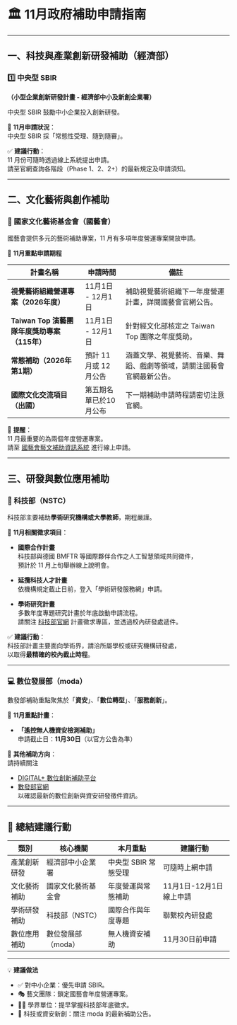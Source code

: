 # 🏛️ 11月政府補助申請指南

---

## 一、科技與產業創新研發補助（經濟部）

### 1️⃣ 中央型 SBIR  
**（小型企業創新研發計畫 - 經濟部中小及新創企業署）**  

中央型 SBIR 鼓勵中小企業投入創新研發。  

📅 **11月申請狀況**：  
中央型 SBIR 採「常態性受理、隨到隨審」。  

✅ **建議行動**：  
11 月份可隨時透過線上系統提出申請。  
請至官網查詢各階段（Phase 1、2、2+）的最新規定及申請須知。  

---

## 二、文化藝術與創作補助

### 🎨 國家文化藝術基金會（國藝會）

國藝會提供多元的藝術補助專案，11 月有多項年度營運專案開放申請。  

📅 **11月重點申請期程**  

| 計畫名稱 | 申請時間 | 備註 |
|-----------|-----------|------|
| **視覺藝術組織營運專案（2026年度）** | 11月1日 - 12月1日 | 補助視覺藝術組織下一年度營運計畫，詳閱國藝會官網公告。 |
| **Taiwan Top 演藝團隊年度獎助專案（115年）** | 11月1日 - 12月1日 | 針對經文化部核定之 Taiwan Top 團隊之年度獎助。 |
| **常態補助（2026年第1期）** | 預計 11 月或 12 月公告 | 涵蓋文學、視覺藝術、音樂、舞蹈、戲劇等領域，請關注國藝會官網最新公告。 |
| **國際文化交流項目（出國）** | 第五期名單已於10月公布 | 下一期補助申請時程請密切注意官網。 |

📝 **提醒**：  
11 月最重要的為兩個年度營運專案。  
請至 [國藝會藝文補助資訊系統](https://www.ncafroc.org.tw/) 進行線上申請。

---

## 三、研發與數位應用補助

### 🧠 科技部（NSTC）

科技部主要補助**學術研究機構或大學教師**，期程嚴謹。  

📅 **11月相關徵求項目**：

- **國際合作計畫**  
  科技部與德國 BMFTR 等國際夥伴合作之人工智慧領域共同徵件，  
  預計於 11 月上旬舉辦線上說明會。  

- **延攬科技人才計畫**  
  依機構規定截止日前，登入「學術研發服務網」申請。  

- **學術研究計畫**  
  多數年度專題研究計畫於年底啟動申請流程。  
  請關注 [科技部官網](https://www.nstc.gov.tw/) 計畫徵求專區，並透過校內研發處遞件。  

✅ **建議行動**：  
科技部計畫主要面向學術界，請洽所屬學校或研究機構研發處，  
以取得**最精確的校內截止時程**。

---

### 💻 數位發展部（moda）

數發部補助重點聚焦於「**資安**」、「**數位轉型**」、「**服務創新**」。

📅 **11月重點計畫**：

- **「遙控無人機資安檢測補助」**  
  申請截止日：**11月30日**（以官方公告為準）

🧾 **其他補助方向**：  
請持續關注  
- [DIGITAL+ 數位創新補助平台](https://digital.moda.gov.tw/)  
- [數發部官網](https://moda.gov.tw/)  
以確認最新的數位創新與資安研發徵件資訊。

---

## 📌 總結建議行動

| 類別 | 核心機關 | 本月重點 | 建議行動 |
|------|-----------|-----------|-----------|
| 產業創新研發 | 經濟部中小企業署 | 中央型 SBIR 常態受理 | 可隨時上網申請 |
| 文化藝術補助 | 國家文化藝術基金會 | 年度營運與常態補助 | 11月1日-12月1日 線上申請 |
| 學術研發補助 | 科技部（NSTC） | 國際合作與年度專題 | 聯繫校內研發處 |
| 數位應用補助 | 數位發展部（moda） | 無人機資安補助 | 11月30日前申請 |

---

💡 **建議做法**
- ✅ 對中小企業：優先申請 SBIR。
- 🎭 藝文團隊：鎖定國藝會年度營運專案。
- 🧑‍🏫 學界單位：提早掌握科技部年底徵求。
- 🔐 科技或資安新創：關注 moda 的最新補助公告。

